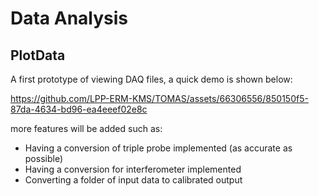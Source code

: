 # Data Analysis

## PlotData

A first prototype of viewing DAQ files, a quick demo is shown below:

https://github.com/LPP-ERM-KMS/TOMAS/assets/66306556/850150f5-87da-4634-bd96-ea4eeef02e8c



more features will be added such as:

- Having a conversion of triple probe implemented (as accurate as possible)
- Having a conversion for interferometer implemented
- Converting a folder of input data to calibrated output
